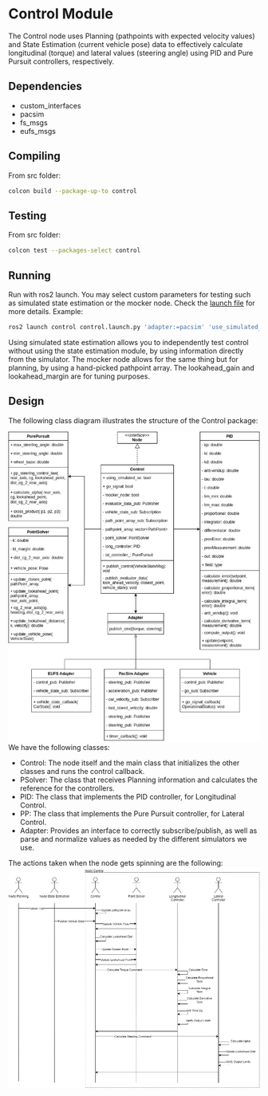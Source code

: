 # Control Module

The Control node uses Planning (pathpoints with expected velocity values) and State Estimation (current vehicle pose) data to effectively calculate longitudinal (torque) and lateral values (steering angle) using PID and Pure Pursuit controllers, respectively. 

## Dependencies

* custom_interfaces
* pacsim
* fs_msgs
* eufs_msgs

## Compiling

From src folder:
```sh
colcon build --package-up-to control
```

## Testing

From src folder:
```sh
colcon test --packages-select control
```

## Running
Run with ros2 launch. You may select custom parameters for testing such as simulated state estimation or the mocker node. Check the [launch file](./launch/control.launch.py) for more details. Example:
```bash
ros2 launch control control.launch.py 'adapter:=pacsim' 'use_simulated_se:=true' 'mocker_node:=true'
```
Using simulated state estimation allows you to independently test control without using the state estimation module, by using information directly from the simulator. The mocker node allows for the same thing but for planning, by using a hand-picked pathpoint array. The lookahead_gain and lookahead_margin are for tuning purposes.

## Design
The following class diagram illustrates the structure of the Control package:

![Class Diagram](../../docs/assets/Control/controlClassDiagram.jpg)
We have the following classes:    
* Control: The node itself and the main class that initializes the other classes and runs the control callback.
* PSolver: The class that receives Planning information and calculates the reference for the controllers.
* PID: The class that implements the PID controller, for Longitudinal Control.
* PP: The class that implements the Pure Pursuit controller, for Lateral Control.
* Adapter: Provides an interface to correctly subscribe/publish, as well as parse and normalize values as needed by the different simulators we use.

The actions taken when the node gets spinning are the following:
![Sequence Diagram](../../docs/assets/Control/ControlSequenceDiagram.drawio.png)